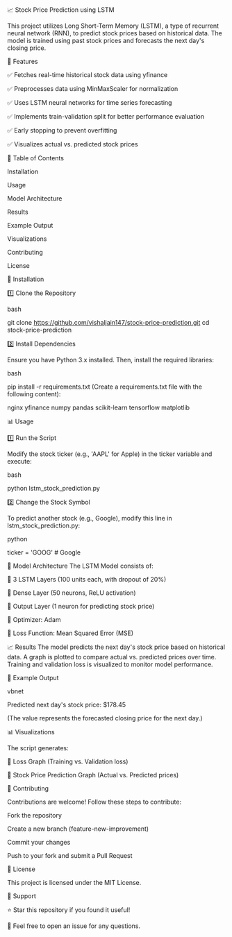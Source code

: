 📈 Stock Price Prediction using LSTM

This project utilizes Long Short-Term Memory (LSTM), a type of recurrent neural network (RNN), to predict stock prices based on historical data. The model is trained using past stock prices and forecasts the next day's closing price.

🚀 Features

✅ Fetches real-time historical stock data using yfinance

✅ Preprocesses data using MinMaxScaler for normalization

✅ Uses LSTM neural networks for time series forecasting

✅ Implements train-validation split for better performance evaluation

✅ Early stopping to prevent overfitting

✅ Visualizes actual vs. predicted stock prices

📌 Table of Contents

Installation

Usage

Model Architecture

Results

Example Output

Visualizations

Contributing

License


🔧 Installation

1️⃣ Clone the Repository

bash

git clone https://github.com/vishaljain147/stock-price-prediction.git
cd stock-price-prediction

2️⃣ Install Dependencies

Ensure you have Python 3.x installed. Then, install the required libraries:

bash

pip install -r requirements.txt
(Create a requirements.txt file with the following content):

nginx
yfinance
numpy
pandas
scikit-learn
tensorflow
matplotlib

📊 Usage

1️⃣ Run the Script

Modify the stock ticker (e.g., 'AAPL' for Apple) in the ticker variable and execute:

bash

python lstm_stock_prediction.py

2️⃣ Change the Stock Symbol

To predict another stock (e.g., Google), modify this line in lstm_stock_prediction.py:

python

ticker = 'GOOG'  # Google

🧠 Model Architecture
The LSTM Model consists of:

📌 3 LSTM Layers (100 units each, with dropout of 20%)

📌 Dense Layer (50 neurons, ReLU activation)

📌 Output Layer (1 neuron for predicting stock price)

📌 Optimizer: Adam

📌 Loss Function: Mean Squared Error (MSE)

📈 Results
The model predicts the next day's stock price based on historical data.
A graph is plotted to compare actual vs. predicted prices over time.
Training and validation loss is visualized to monitor model performance.

📝 Example Output

vbnet

Predicted next day's stock price: $178.45

(The value represents the forecasted closing price for the next day.)

📊 Visualizations

The script generates:

📌 Loss Graph (Training vs. Validation loss)

📌 Stock Price Prediction Graph (Actual vs. Predicted prices)

🤝 Contributing

Contributions are welcome! Follow these steps to contribute:

Fork the repository

Create a new branch (feature-new-improvement)

Commit your changes

Push to your fork and submit a Pull Request

📜 License

This project is licensed under the MIT License.

🌟 Support

⭐ Star this repository if you found it useful!

💬 Feel free to open an issue for any questions.
